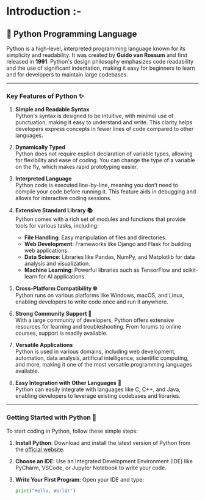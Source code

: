 # Introduction :-

## 🐍 Python Programming Language 

Python is a high-level, interpreted programming language known for its simplicity and readability. It was created by **Guido van Rossum** and first released in **1991**. Python's design philosophy emphasizes code readability and the use of significant indentation, making it easy for beginners to learn and for developers to maintain large codebases.

---

### Key Features of Python ✨

1. **Simple and Readable Syntax**  
   Python's syntax is designed to be intuitive, with minimal use of punctuation, making it easy to understand and write. This clarity helps developers express concepts in fewer lines of code compared to other languages.

2. **Dynamically Typed**  
   Python does not require explicit declaration of variable types, allowing for flexibility and ease of coding. You can change the type of a variable on the fly, which makes rapid prototyping easier.

3. **Interpreted Language**  
   Python code is executed line-by-line, meaning you don’t need to compile your code before running it. This feature aids in debugging and allows for interactive coding sessions.

4. **Extensive Standard Library 📚**  
   Python comes with a rich set of modules and functions that provide tools for various tasks, including:
   - **File Handling**: Easy manipulation of files and directories.
   - **Web Development**: Frameworks like Django and Flask for building web applications.
   - **Data Science**: Libraries like Pandas, NumPy, and Matplotlib for data analysis and visualization.
   - **Machine Learning**: Powerful libraries such as TensorFlow and scikit-learn for AI applications.

5. **Cross-Platform Compatibility 🌐**  
   Python runs on various platforms like Windows, macOS, and Linux, enabling developers to write code once and run it anywhere.

6. **Strong Community Support 🤝**  
   With a large community of developers, Python offers extensive resources for learning and troubleshooting. From forums to online courses, support is readily available.

7. **Versatile Applications**  
   Python is used in various domains, including web development, automation, data analysis, artificial intelligence, scientific computing, and more, making it one of the most versatile programming languages available.

8. **Easy Integration with Other Languages** 🔗  
   Python can easily integrate with languages like C, C++, and Java, enabling developers to leverage existing codebases and libraries.

---

### Getting Started with Python 🚀

To start coding in Python, follow these simple steps:

1. **Install Python**: Download and install the latest version of Python from the [official website](https://www.python.org/downloads/).
2. **Choose an IDE**: Use an Integrated Development Environment (IDE) like PyCharm, VSCode, or Jupyter Notebook to write your code.
3. **Write Your First Program**: Open your IDE and type:

   ```python
   print("Hello, World!")
